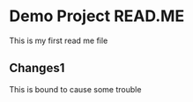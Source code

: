 # Demo Project READ.ME

This is my first read me file

## Changes1

This is bound to cause some trouble